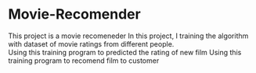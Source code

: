 # Movie-Recomender
This project is a movie recomeneder
In this project, I training the algorithm with dataset of movie ratings from different people.  
Using this training program to predicted the rating of new film 
Using this training program to recomend film to customer

